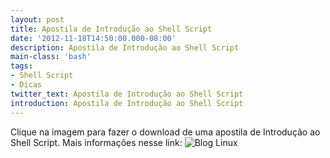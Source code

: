 ```yaml
---
layout: post
title: Apostila de Introdução ao Shell Script
date: '2012-11-18T14:50:00.000-08:00'
description: Apostila de Introdução ao Shell Script
main-class: 'bash'
tags:
- Shell Script
- Dicas
twitter_text: Apostila de Introdução ao Shell Script
introduction: Apostila de Introdução ao Shell Script
---
```

Clique na imagem para fazer o download de uma apostila de Introdução ao Shell Script. Mais informações nesse link: 
![Blog Linux](http://www.shellscript.com.br/capa.jpg "Blog Linux")
